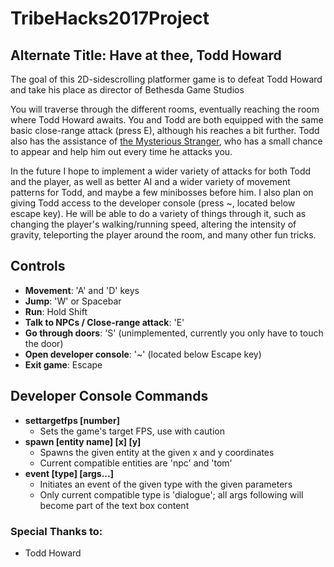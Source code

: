 # TribeHacks2017Project
## Alternate Title: Have at thee, Todd Howard

The goal of this 2D-sidescrolling platformer game is to defeat Todd Howard and take his place as director of Bethesda Game Studios

You will traverse through the different rooms, eventually reaching the room where Todd Howard awaits. You and Todd are both equipped with the same basic close-range attack (press E), although his reaches a bit further. Todd also has the assistance of [the Mysterious Stranger](http://fallout.wikia.com/wiki/Mysterious_Stranger_(character)), who has a small chance to appear and help him out every time he attacks you.

In the future I hope to implement a wider variety of attacks for both Todd and the player, as well as better AI and a wider variety of movement patterns for Todd, and maybe a few minibosses before him. I also plan on giving Todd access to the developer console (press ~, located below escape key). He will be able to do a variety of things through it, such as changing the player's walking/running speed, altering the intensity of gravity, teleporting the player around the room, and many other fun tricks.

## Controls
- **Movement**: 'A' and 'D' keys
- **Jump**: 'W' or Spacebar
- **Run**: Hold Shift
- **Talk to NPCs / Close-range attack**: 'E'
- **Go through doors**: 'S' (unimplemented, currently you only have to touch the door)
- **Open developer console**: '~' (located below Escape key)
- **Exit game**: Escape

## Developer Console Commands
- **settargetfps [number]**
  - Sets the game's target FPS, use with caution
- **spawn [entity name] [x] [y]**
  - Spawns the given entity at the given x and y coordinates
  - Current compatible entities are 'npc' and 'tom'
- **event [type] [args...]**
  - Initiates an event of the given type with the given parameters
  - Only current compatible type is 'dialogue'; all args following will become part of the text box content

### Special Thanks to:
- Todd Howard
